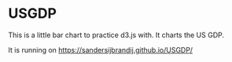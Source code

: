 # USGDP

This is a little bar chart to practice d3.js with. It charts the US GDP.

It is running on https://sandersijbrandij.github.io/USGDP/
